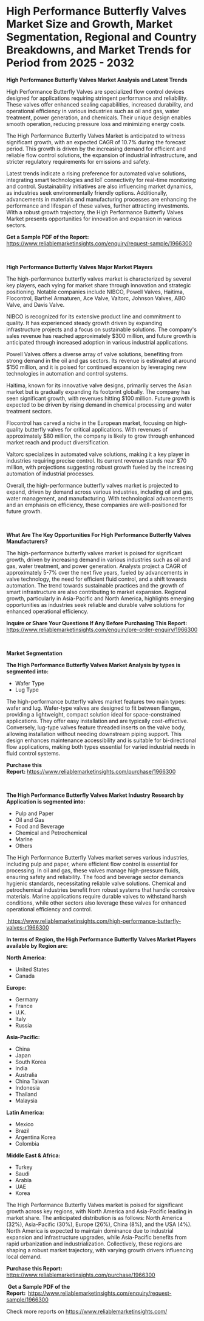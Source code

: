 <p><h1>High Performance Butterfly Valves Market Size and Growth, Market Segmentation, Regional and Country Breakdowns, and Market Trends for Period from 2025 -  2032</h1></p><p><strong>High Performance Butterfly Valves Market Analysis and Latest Trends</strong></p>
<p><p>High Performance Butterfly Valves are specialized flow control devices designed for applications requiring stringent performance and reliability. These valves offer enhanced sealing capabilities, increased durability, and operational efficiency in various industries such as oil and gas, water treatment, power generation, and chemicals. Their unique design enables smooth operation, reducing pressure loss and minimizing energy costs.</p><p>The High Performance Butterfly Valves Market is anticipated to witness significant growth, with an expected CAGR of 10.7% during the forecast period. This growth is driven by the increasing demand for efficient and reliable flow control solutions, the expansion of industrial infrastructure, and stricter regulatory requirements for emissions and safety. </p><p>Latest trends indicate a rising preference for automated valve solutions, integrating smart technologies and IoT connectivity for real-time monitoring and control. Sustainability initiatives are also influencing market dynamics, as industries seek environmentally friendly options. Additionally, advancements in materials and manufacturing processes are enhancing the performance and lifespan of these valves, further attracting investments. With a robust growth trajectory, the High Performance Butterfly Valves Market presents opportunities for innovation and expansion in various sectors.</p></p>
<p><strong>Get a Sample PDF of the Report:&nbsp;</strong> <a href="https://www.reliablemarketinsights.com/enquiry/request-sample/1966300?utm_campaign=2176&utm_medium=2&utm_source=Github&utm_content=ia&utm_term=20022025&utm_id=high-performance-butterfly-valves">https://www.reliablemarketinsights.com/enquiry/request-sample/1966300</a></p>
<p>&nbsp;</p>
<p><strong>High Performance Butterfly Valves Major Market Players</strong></p>
<p><p>The high-performance butterfly valves market is characterized by several key players, each vying for market share through innovation and strategic positioning. Notable companies include NIBCO, Powell Valves, Haitima, Flocontrol, Barthel Armaturen, Ace Valve, Valtorc, Johnson Valves, ABO Valve, and Davis Valve.</p><p>NIBCO is recognized for its extensive product line and commitment to quality. It has experienced steady growth driven by expanding infrastructure projects and a focus on sustainable solutions. The company's sales revenue has reached approximately $300 million, and future growth is anticipated through increased adoption in various industrial applications.</p><p>Powell Valves offers a diverse array of valve solutions, benefiting from strong demand in the oil and gas sectors. Its revenue is estimated at around $150 million, and it is poised for continued expansion by leveraging new technologies in automation and control systems.</p><p>Haitima, known for its innovative valve designs, primarily serves the Asian market but is gradually expanding its footprint globally. The company has seen significant growth, with revenues hitting $100 million. Future growth is expected to be driven by rising demand in chemical processing and water treatment sectors.</p><p>Flocontrol has carved a niche in the European market, focusing on high-quality butterfly valves for critical applications. With revenues of approximately $80 million, the company is likely to grow through enhanced market reach and product diversification.</p><p>Valtorc specializes in automated valve solutions, making it a key player in industries requiring precise control. Its current revenue stands near $70 million, with projections suggesting robust growth fueled by the increasing automation of industrial processes.</p><p>Overall, the high-performance butterfly valves market is projected to expand, driven by demand across various industries, including oil and gas, water management, and manufacturing. With technological advancements and an emphasis on efficiency, these companies are well-positioned for future growth.</p></p>
<p>&nbsp;</p>
<p><strong>What Are The Key Opportunities For High Performance Butterfly Valves Manufacturers?</strong></p>
<p><p>The high-performance butterfly valves market is poised for significant growth, driven by increasing demand in various industries such as oil and gas, water treatment, and power generation. Analysts project a CAGR of approximately 5-7% over the next five years, fueled by advancements in valve technology, the need for efficient fluid control, and a shift towards automation. The trend towards sustainable practices and the growth of smart infrastructure are also contributing to market expansion. Regional growth, particularly in Asia-Pacific and North America, highlights emerging opportunities as industries seek reliable and durable valve solutions for enhanced operational efficiency.</p></p>
<p><strong>Inquire or Share Your Questions If Any Before Purchasing This Report:</strong> <a href="https://www.reliablemarketinsights.com/enquiry/pre-order-enquiry/1966300?utm_campaign=2176&utm_medium=2&utm_source=Github&utm_content=ia&utm_term=20022025&utm_id=high-performance-butterfly-valves">https://www.reliablemarketinsights.com/enquiry/pre-order-enquiry/1966300</a></p>
<p>&nbsp;</p>
<p><strong>Market Segmentation</strong></p>
<p><strong>The High Performance Butterfly Valves Market Analysis by types is segmented into:</strong></p>
<p><ul><li>Wafer Type</li><li>Lug Type</li></ul></p>
<p><p>The high-performance butterfly valves market features two main types: wafer and lug. Wafer-type valves are designed to fit between flanges, providing a lightweight, compact solution ideal for space-constrained applications. They offer easy installation and are typically cost-effective. Conversely, lug-type valves feature threaded inserts on the valve body, allowing installation without needing downstream piping support. This design enhances maintenance accessibility and is suitable for bi-directional flow applications, making both types essential for varied industrial needs in fluid control systems.</p></p>
<p><strong>Purchase this Report:&nbsp;</strong><a href="https://www.reliablemarketinsights.com/purchase/1966300?utm_campaign=2176&utm_medium=2&utm_source=Github&utm_content=ia&utm_term=20022025&utm_id=high-performance-butterfly-valves">https://www.reliablemarketinsights.com/purchase/1966300</a></p>
<p>&nbsp;</p>
<p><strong>The High Performance Butterfly Valves Market Industry Research by Application is segmented into:</strong></p>
<p><ul><li>Pulp and Paper</li><li>Oil and Gas</li><li>Food and Beverage</li><li>Chemical and Petrochemical</li><li>Marine</li><li>Others</li></ul></p>
<p><p>The High Performance Butterfly Valves market serves various industries, including pulp and paper, where efficient flow control is essential for processing. In oil and gas, these valves manage high-pressure fluids, ensuring safety and reliability. The food and beverage sector demands hygienic standards, necessitating reliable valve solutions. Chemical and petrochemical industries benefit from robust systems that handle corrosive materials. Marine applications require durable valves to withstand harsh conditions, while other sectors also leverage these valves for enhanced operational efficiency and control.</p></p>
<p><a href="https://www.reliablemarketinsights.com/high-performance-butterfly-valves-r1966300?utm_campaign=2176&utm_medium=2&utm_source=Github&utm_content=ia&utm_term=20022025&utm_id=high-performance-butterfly-valves">&nbsp;https://www.reliablemarketinsights.com/high-performance-butterfly-valves-r1966300</a></p>
<p><strong>In terms of Region, the High Performance Butterfly Valves Market Players available by Region are:</strong></p>
<p>
    <p> <strong> North America: </strong>
        <ul>
            <li>United States</li>
            <li>Canada</li>
        </ul>
        </p> 
    <p> <strong> Europe: </strong>
        <ul>
            <li>Germany</li>
            <li>France</li>
            <li>U.K.</li>
            <li>Italy</li>
            <li>Russia</li>
        </ul>
        </p> 
    <p> <strong> Asia-Pacific: </strong>
        <ul>
            <li>China</li>
            <li>Japan</li>
            <li>South Korea</li>
            <li>India</li>
            <li>Australia</li>
            <li>China Taiwan</li>
            <li>Indonesia</li>
            <li>Thailand</li>
            <li>Malaysia</li>
        </ul>
        </p> 
    <p> <strong> Latin America: </strong>
        <ul>
            <li>Mexico</li>
            <li>Brazil</li>
            <li>Argentina Korea</li>
            <li>Colombia</li>
        </ul>
        </p> 
    <p> <strong> Middle East & Africa: </strong>
        <ul>
            <li>Turkey</li>
            <li>Saudi</li>
            <li>Arabia</li>
            <li>UAE</li>
            <li>Korea</li>
        </ul>
    </p>
    </p>
<p><p>The High Performance Butterfly Valves market is poised for significant growth across key regions, with North America and Asia-Pacific leading in market share. The anticipated distribution is as follows: North America (32%), Asia-Pacific (30%), Europe (26%), China (8%), and the USA (4%). North America is expected to maintain dominance due to industrial expansion and infrastructure upgrades, while Asia-Pacific benefits from rapid urbanization and industrialization. Collectively, these regions are shaping a robust market trajectory, with varying growth drivers influencing local demand.</p></p>
<p><strong>Purchase this Report: </strong><a href="https://www.reliablemarketinsights.com/purchase/1966300?utm_campaign=2176&utm_medium=2&utm_source=Github&utm_content=ia&utm_term=20022025&utm_id=high-performance-butterfly-valves">https://www.reliablemarketinsights.com/purchase/1966300</a></p>
<p>&nbsp;<strong>Get a Sample PDF of the Report:&nbsp;&nbsp;</strong><a href="https://www.reliablemarketinsights.com/enquiry/request-sample/1966300?utm_campaign=2176&utm_medium=2&utm_source=Github&utm_content=ia&utm_term=20022025&utm_id=high-performance-butterfly-valves">https://www.reliablemarketinsights.com/enquiry/request-sample/1966300</a></p>
<p><strong></strong></p>
<p>Check more reports on <a href="https://www.reliablemarketinsights.com/?utm_campaign=2176&utm_medium=2&utm_source=Github&utm_content=ia&utm_term=20022025&utm_id=high-performance-butterfly-valves">https://www.reliablemarketinsights.com/</a></p>